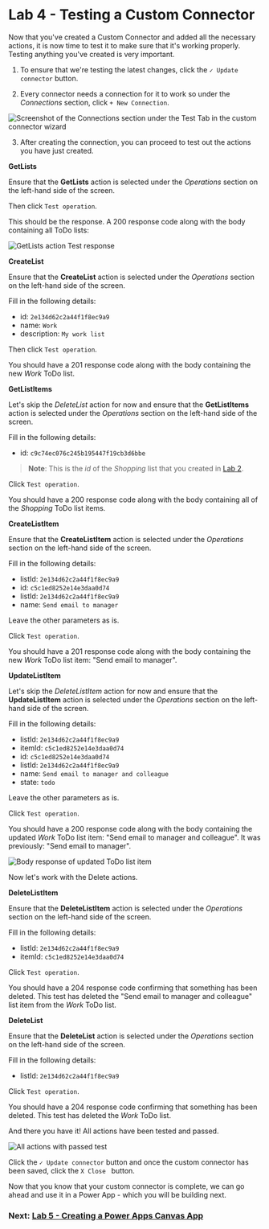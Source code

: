 # Lab 4 - Testing a Custom Connector

Now that you've created a Custom Connector and added all the necessary actions, it is now time to test it to make sure that it's working properly. Testing anything you've created is very important.

1. To ensure that we're testing the latest changes, click the ```✓ Update connector``` button.

2. Every connector needs a connection for it to work so under the *Connections* section, click ```+ New Connection```.

![Screenshot of the Connections section under the Test Tab in the custom connector wizard](/Workshops/JavaAndPowerApps/Lab4/assets/new-custom-connector-connection.png)

3. After creating the connection, you can proceed to test out the actions you have just created.

**GetLists**

Ensure that the **GetLists** action is selected under the *Operations* section on the left-hand side of the screen.

Then click ```Test operation```.

This should be the response. A 200 response code along with the body containing all ToDo lists:

![GetLists action Test response](/Workshops/JavaAndPowerApps/Lab4/assets/get-lists-response.png)

**CreateList**

Ensure that the **CreateList** action is selected under the *Operations* section on the left-hand side of the screen.

Fill in the following details:

* id: ```2e134d62c2a44f1f8ec9a9```
* name: ```Work```
* description: ```My work list```

Then click ```Test operation```.

You should have a 201 response code along with the body containing the new *Work* ToDo list.

**GetListItems**

Let's skip the *DeleteList* action for now and ensure that the **GetListItems** action is selected under the *Operations* section on the left-hand side of the screen.

Fill in the following details:

* id: ```c9c74ec076c245b195447f19cb3d6bbe```

> **Note**: This is the *id* of the *Shopping* list that you created in [Lab 2](https://github.com/gomomohapi/JavaWorkshop/tree/main/Lab2#step-2---add-your-own-list-data).

Click ```Test operation```.

You should have a 200 response code along with the body containing all of the *Shopping* ToDo list items.

**CreateListItem**

Ensure that the **CreateListItem** action is selected under the *Operations* section on the left-hand side of the screen.

Fill in the following details:

* listId: ```2e134d62c2a44f1f8ec9a9```
* id: ```c5c1ed8252e14e3daa0d74```
* listId: ```2e134d62c2a44f1f8ec9a9```
* name: ```Send email to manager```

Leave the other parameters as is.

Click ```Test operation```.

You should have a 201 response code along with the body containing the new *Work* ToDo list item: "Send email to manager".

**UpdateListItem**

Let's skip the *DeleteListItem* action for now and ensure that the **UpdateListItem** action is selected under the *Operations* section on the left-hand side of the screen.

Fill in the following details:

* listId: ```2e134d62c2a44f1f8ec9a9```
* itemId: ```c5c1ed8252e14e3daa0d74```
* id: ```c5c1ed8252e14e3daa0d74```
* listId: ```2e134d62c2a44f1f8ec9a9```
* name: ```Send email to manager and colleague```
* state: ```todo```

Leave the other parameters as is.

Click ```Test operation```.

You should have a 200 response code along with the body containing the updated *Work* ToDo list item: "Send email to manager and colleague". It was previously: "Send email to manager".

![Body response of updated ToDo list item](/Workshops/JavaAndPowerApps/Lab4/assets/updated-list-item-response.png)

Now let's work with the Delete actions.

**DeleteListItem**

Ensure that the **DeleteListItem** action is selected under the *Operations* section on the left-hand side of the screen.

Fill in the following details:

* listId: ```2e134d62c2a44f1f8ec9a9```
* itemId: ```c5c1ed8252e14e3daa0d74```

Click ```Test operation```.

You should have a 204 response code confirming that something has been deleted. This test has deleted the "Send email to manager and colleague" list item from the *Work* ToDo list.

**DeleteList**

Ensure that the **DeleteList** action is selected under the *Operations* section on the left-hand side of the screen.

Fill in the following details:

* listId: ```2e134d62c2a44f1f8ec9a9```

Click ```Test operation```.

You should have a 204 response code confirming that something has been deleted. This test has deleted the *Work* ToDo list.

And there you have it! All actions have been tested and passed.

![All actions with passed test](/Workshops/JavaAndPowerApps/Lab4/assets/passed-action-tests.png)

Click the ```✓ Update connector``` button and once the custom connector has been saved, click the ```X Close ``` button.

Now that you know that your custom connector is complete, we can go ahead and use it in a Power App - which you will be building next.

### Next: [Lab 5 - Creating a Power Apps Canvas App](/Workshops/JavaAndPowerApps/Lab5/)